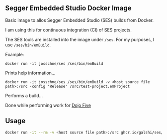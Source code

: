 ## Segger Embedded Studio Docker Image

Basic image to allos Segger Embedded Studio (SES) builds from Docker.

I am using this for continuous integration (CI) of SES projects.

The SES tools are installed into the image under `/ses`. For my purposes, I use `/ses/bin/emBuild`.

Example:

```docker run -it josschne/ses /ses/bin/emBuild```

Prints help information...


```docker run -it josschne/ses /ses/bin/emBuild -v <host source file path>:/src -config 'Release' /src/test-project.emProject```

Performs a build...

Done while performing work for [Dojo Five](https://dojofive.com)


## Usage

```bash
docker run -it --rm -v <host source file path>:/src ghcr.io/galshi/ses/Segger_ARM_build:segger_6.22a_sdk_15.3.0_mesh_sdk_4.2.0 /ses/bin/emBuild -D MESH_SDK=/mesh_sdk -D NRF_SDK=/sdk -config \"Release\" /src/test-project.emProject
```
